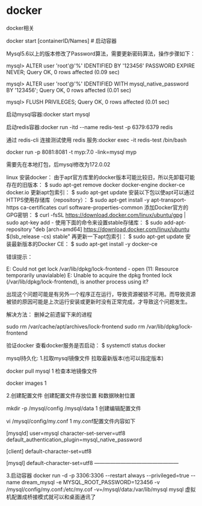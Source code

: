 # docker
docker相关

docker start [containerID/Names] # 启动容器


Mysql5.6以上的版本修改了Password算法，需要更新密码算法，操作步骤如下：

mysql> ALTER user 'root'@'%' IDENTIFIED BY '123456' PASSWORD EXPIRE NEVER;
Query OK, 0 rows affected (0.09 sec)

mysql> ALTER user 'root'@'%' IDENTIFIED WITH mysql_native_password BY '123456';
Query OK, 0 rows affected (0.01 sec)
 
mysql> FLUSH PRIVILEGES;
Query OK, 0 rows affected (0.01 sec)

启动mysql容器:docker start mysql

启动redis容器:docker run -itd --name redis-test -p 6379:6379 redis

通过 redis-cli 连接测试使用 redis 服务:docker exec -it redis-test /bin/bash

docker run -p 8081:8081 -t myp:7.0 -link=mysql myp


需要先在本地打包，后mysql修改为172.0.02

linux 安装docker：
由于apt官方库里的docker版本可能比较旧，所以先卸载可能存在的旧版本：
$ sudo apt-get remove docker docker-engine docker-ce docker.io
更新apt包索引：
$ sudo apt-get update
安装以下包以使apt可以通过HTTPS使用存储库（repository）：
$ sudo apt-get install -y apt-transport-https ca-certificates curl software-properties-common
添加Docker官方的GPG密钥：
$ curl -fsSL https://download.docker.com/linux/ubuntu/gpg | sudo apt-key add -
使用下面的命令来设置stable存储库：
$ sudo add-apt-repository "deb [arch=amd64] https://download.docker.com/linux/ubuntu $(lsb_release -cs) stable"
再更新一下apt包索引：
$ sudo apt-get update
安装最新版本的Docker CE：
$ sudo apt-get install -y docker-ce
     

错误提示：

E: Could not get lock /var/lib/dpkg/lock-frontend - open (11: Resource temporarily unavialable)
E: Unable to acquire the dpkg fronted lock (/var/lib/dpkg/lock-frontend), is another process using it?

出现这个问题可能是有另外一个程序正在运行，导致资源被锁不可用。而导致资源被锁的原因可能是上次运行安装或更新时没有正常完成，才导致这个问题发生。

解决方法：
删掉之前遗留下来的进程

sudo rm /var/cache/apt/archives/lock-frontend
sudo  rm /var/lib/dpkg/lock-frontend


验证docker
查看docker服务是否启动：
$ systemctl status docker

mysql持久化:
1.拉取mysql镜像文件
拉取最新版本(也可以指定版本)

docker pull mysql
1
检查本地镜像文件

docker images
1


2.创建配置文件
创建配置文件存放位置 和数据映射位置

mkdir -p /mysql/config /mysql/data
1
创建编辑配置文件

vi /mysql/config/my.conf
1
my.conf配置文件内容如下

[mysqld]
user=mysql
character-set-server=utf8
default_authentication_plugin=mysql_native_password

[client]
default-character-set=utf8

[mysql]
default-character-set=utf8
————————————————

3.启动容器
docker run -d -p 3306:3306 --restart always --privileged=true --name dream_mysql -e MYSQL_ROOT_PASSWORD=123456 -v /mysql/config/my.conf:/etc/my.cof -v=/mysql/data:/var/lib/mysql mysql
虚拟机配置成桥接模式就可以和桌面通讯了



